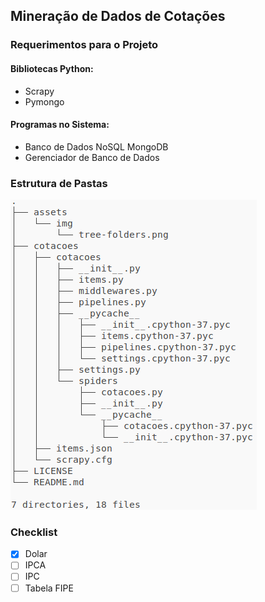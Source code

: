 ## Mineração de Dados de Cotações

### Requerimentos para o Projeto

#### Bibliotecas Python:
- Scrapy
- Pymongo

#### Programas no Sistema:
- Banco de Dados NoSQL MongoDB
- Gerenciador de Banco de Dados

### Estrutura de Pastas

![Estrutura de Arquivos](./assets/img/tree-folders.png?raw=true "Estrutura de Arquivos")

### Checklist

- [x] Dolar
- [ ] IPCA
- [ ] IPC
- [ ] Tabela FIPE